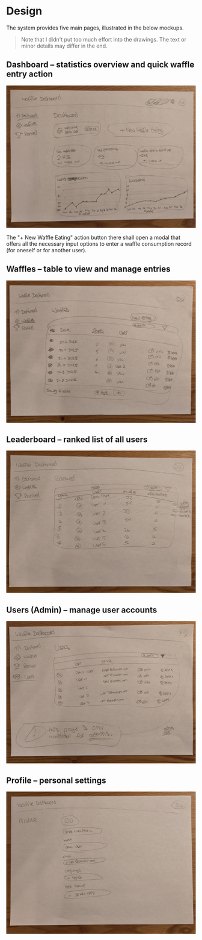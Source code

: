 # Design

The system provides five main pages, illustrated in the below mockups.

> Note that I didn't put too much effort into the drawings.
The text or minor details may differ in the end.

## Dashboard – statistics overview and quick waffle entry action

![Dashboard Page Mockup](mockups/mockup-1.jpg)

The "+ New Waffle Eating" action button there shall open a modal that offers all the necessary input options to enter a waffle consumption record (for oneself or for another user).

## Waffles – table to view and manage entries

![Dashboard Page Mockup](mockups/mockup-2.jpg)

## Leaderboard – ranked list of all users

![Dashboard Page Mockup](mockups/mockup-3.jpg)

## Users (Admin) – manage user accounts

![Dashboard Page Mockup](mockups/mockup-4.jpg)

## Profile – personal settings

![Dashboard Page Mockup](mockups/mockup-5.jpg)
